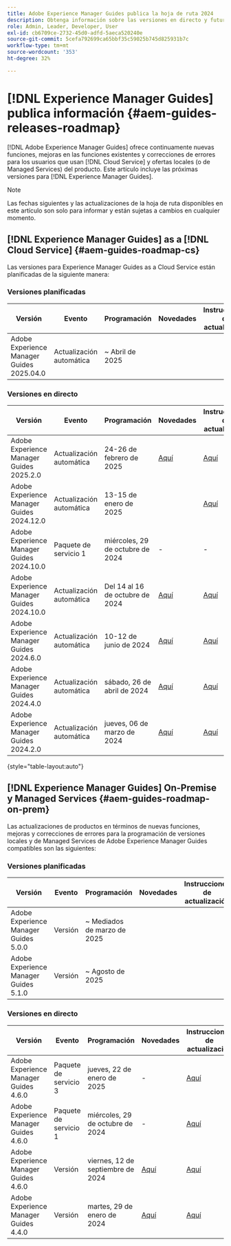 ```yaml
---
title: Adobe Experience Manager Guides publica la hoja de ruta 2024
description: Obtenga información sobre las versiones en directo y futuras de Adobe Experience Manager Guides local y Adobe Experience Manager Guides as a Cloud Service
role: Admin, Leader, Developer, User
exl-id: cb6709ce-2732-45d0-adfd-5aeca520240e
source-git-commit: 5cefa792699ca65bbf35c59025b745d825931b7c
workflow-type: tm+mt
source-wordcount: '353'
ht-degree: 32%

---
```


# [!DNL Experience Manager Guides] publica información {#aem-guides-releases-roadmap}

[!DNL Adobe Experience Manager Guides] ofrece continuamente nuevas funciones, mejoras en las funciones existentes y correcciones de errores para los usuarios que usan [!DNL Cloud Service] y ofertas locales (o de Managed Services) del producto. Este artículo incluye las próximas versiones para [!DNL Experience Manager Guides].

>[!NOTE]
>
>Las fechas siguientes y las actualizaciones de la hoja de ruta disponibles en este artículo son solo para informar y están sujetas a cambios en cualquier momento.

## [!DNL Experience Manager Guides] as a [!DNL Cloud Service] {#aem-guides-roadmap-cs}

Las versiones para Experience Manager Guides as a Cloud Service están planificadas de la siguiente manera:

### Versiones planificadas


| Versión | Evento | Programación | Novedades | Instrucciones de actualización | Problemas solucionados | Estado |
|---|---|---|---|---|---|---|
| Adobe Experience Manager Guides 2025.04.0 | Actualización automática | ~ Abril de 2025 |  |  |  | Público destinatario |

### Versiones en directo

| Versión | Evento | Programación | Novedades | Instrucciones de actualización | Problemas solucionados | Estado |
|---|---|---|---|---|---|---|
| Adobe Experience Manager Guides 2025.2.0 | Actualización automática | 24-26 de febrero de 2025 | [Aquí](whats-new-2025-02-0.md) | [Aquí](upgrade-instructions-2025-02-0.md) | [Aquí](fixed-issues-2025-02-0.md) | Actualizado |
| Adobe Experience Manager Guides 2024.12.0 | Actualización automática | 13-15 de enero de 2025 |  | [Aquí](upgrade-instructions-2024-12-0.md) | [Aquí](fixed-issues-2024-12-0.md) | Actualizado |
| Adobe Experience Manager Guides 2024.10.0 | Paquete de servicio 1 | miércoles, 29 de octubre de 2024 | - | - | [Aquí](fixed-issues-2024-10-0-sp1.md) | Actualizado |
| Adobe Experience Manager Guides 2024.10.0 | Actualización automática | Del 14 al 16 de octubre de 2024 | [Aquí](whats-new-2024-10-0.md) | [Aquí](upgrade-instructions-2024-10-0.md) | [Aquí](fixed-issues-2024-10-0.md) | Actualizado |
| Adobe Experience Manager Guides 2024.6.0 | Actualización automática | 10-12 de junio de 2024 | [Aquí](whats-new-2024-06-0.md) | [Aquí](upgrade-instructions-2024-06-0.md) | [Aquí](fixed-issues-2024-06-0.md) | Actualizado |
| Adobe Experience Manager Guides 2024.4.0 | Actualización automática | sábado, 26 de abril de 2024 | [Aquí](whats-new-2024-04-0.md) | [Aquí](upgrade-instructions-2024-04-0.md) | [Aquí](fixed-issues-2024-04-0.md) | Actualizado |
| Adobe Experience Manager Guides 2024.2.0 | Actualización automática | jueves, 06 de marzo de 2024 | [Aquí](whats-new-2024-2-0.md) | [Aquí](upgrade-instructions-2024-2-0.md) | [Aquí](fixed-issues-2024-2-0.md) | Actualizado |

{style="table-layout:auto"}



## [!DNL Experience Manager Guides] On-Premise y Managed Services {#aem-guides-roadmap-on-prem}

Las actualizaciones de productos en términos de nuevas funciones, mejoras y correcciones de errores para la programación de versiones locales y de Managed Services de Adobe Experience Manager Guides compatibles son las siguientes:

### Versiones planificadas

| Versión | Evento | Programación | Novedades | Instrucciones de actualización | Estado |
|---|---|---|---|---|---|
| Adobe Experience Manager Guides 5.0.0 | Versión | ~ Mediados de marzo de 2025 |  |  | Público destinatario |
| Adobe Experience Manager Guides 5.1.0 | Versión | ~ Agosto de 2025 |  |  | Público destinatario |

### Versiones en directo

| Versión | Evento | Programación | Novedades | Instrucciones de actualización | Estado |
|---|---|---|---|---|---|
| Adobe Experience Manager Guides 4.6.0 | Paquete de servicio 3 | jueves, 22 de enero de 2025 | - | [Aquí](upgrade-instructions-4-6-0-sp2.md) | Publicado |
| Adobe Experience Manager Guides 4.6.0 | Paquete de servicio 1 | miércoles, 29 de octubre de 2024 | - | [Aquí](upgrade-instructions-4-6-0-sp1.md) | Publicado |
| Adobe Experience Manager Guides 4.6.0 | Versión | viernes, 12 de septiembre de 2024 | [Aquí](whats-new-4-6.md) | [Aquí](upgrade-instructions-4-6-0.md) | Publicado |
| Adobe Experience Manager Guides 4.4.0 | Versión | martes, 29 de enero de 2024 | [Aquí](whats-new-4-4.md) | [Aquí](upgrade-instructions-4-4.md) | Publicado |




